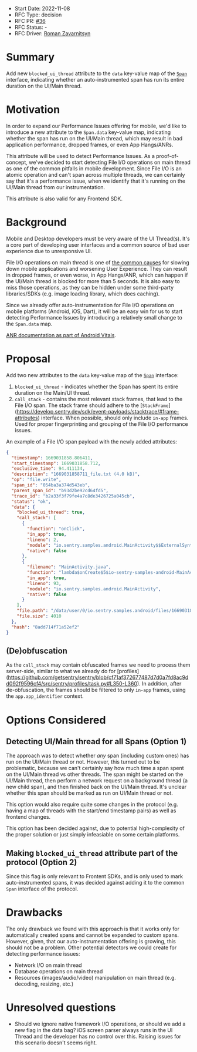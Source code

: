 * Start Date: 2022-11-08
* RFC Type: decision
* RFC PR: [#36](https://github.com/getsentry/rfcs/pull/36)
* RFC Status: -
* RFC Driver: [Roman Zavarnitsyn](https://github.com/romtsn)

# Summary

Add new `blocked_ui_thread` attribute to the `data` key-value map of the [`Span`](https://develop.sentry.dev/sdk/event-payloads/span/) interface, indicating whether
an auto-instrumented span has run its entire duration on the UI/Main thread.

# Motivation

In order to expand our Performance Issues offering for mobile, we'd like to introduce a new attribute 
to the `Span.data` key-value map, indicating whether the span has run on the UI/Main thread, which may 
result in bad application performance, dropped frames, or even App Hangs/ANRs.

This attribute will be used to detect Performance Issues. As a proof-of-concept, we've decided to start
detecting File I/O operations on main thread as one of the common pitfalls in mobile development. Since
File I/O is an atomic operation and can't span across multiple threads, we can certainly say that it's
a performance issue, when we identify that it's running on the UI/Main thread from our instrumentation.

This attribute is also valid for any Frontend SDK.

# Background

Mobile and Desktop developers must be very aware of the UI Thread(s). It's a core part of developing 
user interfaces and a common source of bad user experience due to unresponsive UI.

File I/O operations on main thread is one of [the common causes](https://developer.android.com/topic/performance/vitals/anr#io-on-main) 
for slowing down mobile applications and worsening User Experience. They can result in dropped frames, or even worse, 
in App Hangs/ANR, which can happen if the UI/Main thread is blocked for more than 5 seconds. It is also easy to miss 
those operations, as they can be hidden under some third-party libraries/SDKs (e.g. image loading library, which does caching).

Since we already offer auto-instrumentation for File I/O operations on mobile platforms (Android, iOS, Dart),
it will be an easy win for us to start detecting Performance Issues by introducing a relatively small change
to the `Span.data` map.

[ANR documentation as part of Android Vitals](https://developer.android.com/topic/performance/vitals/anr).

# Proposal

Add two new attributes to the `data` key-value map of the [`Span`](https://develop.sentry.dev/sdk/event-payloads/span/) interface:

  1. `blocked_ui_thread` - indicates whether the Span has spent its entire duration on the Main/UI thread.
  2. `call_stack` - contains the most relevant stack frames, that lead to the File I/O span. The stack frame should adhere to the [`StackFrame`]
  (https://develop.sentry.dev/sdk/event-payloads/stacktrace/#frame-attributes) interface. When possible, should only include `in-app` frames. 
  Used for proper fingerprinting and grouping of the File I/O performance issues.

An example of a File I/O span payload with the newly added attributes:
```json
{
  "timestamp": 1669031858.806411,
  "start_timestamp": 1669031858.712,
  "exclusive_time": 94.411134,
  "description": "1669031858711_file.txt (4.0 kB)",
  "op": "file.write",
  "span_id": "054ba3a374d543eb",
  "parent_span_id": "b93d2be92cd64fd5",
  "trace_id": "b2a33f3f79fe4a7c8de3426725a045cb",
  "status": "ok",
  "data": {
    "blocked_ui_thread": true,
    "call_stack": [
      {
        "function": "onClick",
        "in_app": true,
        "lineno": 2,
        "module": "io.sentry.samples.android.MainActivity$$ExternalSyntheticLambda6",
        "native": false
      },
      {
        "filename": "MainActivity.java",
        "function": "lambda$onCreate$5$io-sentry-samples-android-MainActivity",
        "in_app": true,
        "lineno": 93,
        "module": "io.sentry.samples.android.MainActivity",
        "native": false
      }
    ],
    "file.path": "/data/user/0/io.sentry.samples.android/files/1669031858711_file.txt",
    "file.size": 4010
  },
  "hash": "8add714f71a52ef2"
}
```

## (De)obfuscation

As the `call_stack` may contain obfuscated frames we need to process them server-side, similar to what we already do for [profiles]
(https://github.com/getsentry/sentry/blob/cf71af372677487d7d0a7fd8ac9dd092f9596cf4/src/sentry/profiles/task.py#L350-L360). In addition, after de-obfuscation, the frames
should be filtered to only `in-app` frames, using the `app.app_identifier` context.

# Options Considered

## Detecting UI/Main thread for all Spans (Option 1)

The approach was to detect whether *any* span (including custom ones) has run on the UI/Main thread or not.
However, this turned out to be problematic, because we can't certainly say how much time a span spent on the
UI/Main thread vs other threads. The span might be started on the UI/Main thread, then perform a network
request on a background thread (a new child span), and then finished back on the UI/Main thread. It's unclear
whether this span should be marked as run on UI/Main thread or not.

This option would also require quite some changes in the protocol (e.g. having a map of threads with the start/end timestamp pairs)
as well as frontend changes.

This option has been decided against, due to potential high-complexity of the proper solution or just simply
infeasiable on some certain platforms.

## Making `blocked_ui_thread` attribute part of the protocol (Option 2)

Since this flag is only relevant to Frontent SDKs, and is only used to mark auto-instrumented spans, it was
decided against adding it to the common `Span` interface of the protocol.

# Drawbacks

The only drawback we found with this approach is that it works only for automatically created spans and
cannot be expanded to custom spans. However, given, that our auto-instrumentation offering is growing, this 
should not be a problem. Other potential detectors we could create for detecting performance issues:

* Network I/O on main thread
* Database operations on main thread
* Resources (images/audio/video) manipulation on main thread (e.g. decoding, resizing, etc.)

# Unresolved questions

* Should we ignore native framework I/O operations, or should we add a new flag in the data bag? iOS screen parser always runs in the UI Thread and the developer has no control over this. Raising issues for this scenario doesn't seems right.
